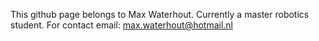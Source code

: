 This github page belongs to Max Waterhout.
Currently a master robotics student.
For contact email: max.waterhout@hotmail.nl

